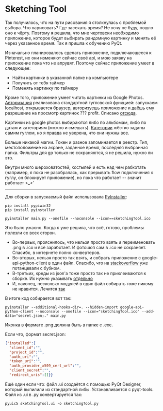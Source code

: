# Sketching Tool

Так получилось, что на пути рисования я столкнулась с проблемой выбора. Что нарисовать? Где засекать время? Не хочу не буду, пошло оно к чёрту.
Поэтому я решила, что мне чертовски необходимо приложение, которое будет выбирать рандомную картинку и менять её через указанное время.
Так я пришла к обучению PyQt.

Изначально планировалось сделать приложение, подключающееся к Pinterest, но они изменяют сейчас своё api, и мою заявку на приложение пока что не апрувят.
Поэтому сейчас приложение умеет в следующее:
* Найти картинки в указанной папке на компьютере
* Получить от тебя таймер
* Поменять картинку по таймеру

Кроме того, приложение умеет читать картинки из Google Photos. [Авторизация](https://developers.google.com/identity/protocols/oauth2/native-app) реализована стандартной гугловской функцией: запускаем localhost, открывается браузер, авторизуешь приложение и даёшь ему разрешение на просмотр картинок ??? profit. Списано [отсюда](https://github.com/ido-ran/google-photos-api-python-quickstart/blob/master/quickstart.py).

Картинки из google photos выбираются либо по альбомам, либо по датам и категориям (можно и смешать). [Категории](https://developers.google.com/photos/library/guides/apply-filters#content-categories) жёстко заданы самим гуглом, но я правда не уверена, что они нужны все.

Больше никакой магии. Токен и разное запоминается в реестр. Тип, местоположение на экране, заданное время, последняя выбранная папка. Фильтры для gp только не сохраняются, я не решила, нужно ли это.

Внутри много шероховатостей, костылей и есть над чем рабкотать (например, я пока не разобралась, как прерывать flow подключения к гуглу, он блокирует приложение), но пока что работает -- значит работает >_<'

-----

Для сборки в запускаемый файл использовала [PyInstaller](https://habr.com/ru/post/325626/):
```
pip install pypiwin32
pip install pyinstaller

pyinstaller main.py --onefile --noconsole --icon==sketchingTool.ico
```
Это было ужасно. Когда я уже решила, что всё, готово, проблемы полезли со всех сторон.
- Во-первых, прояснилось, что нельзя просто взять и переименовать .png в .ico и всё заработает. И фотошоп сам в .ico не сохраняет. Спасибо, в интернете полно конвертеров.
- Во-вторых, нельзя просто так взять, и собрать приложение с google-api-python-client в один файл. Спасибо, что на [stackoverflow](https://stackoverflow.com/questions/29518495/pyinstaller-single-exe-of-program-which-uses-google-api-client-lib) уже потанцевали с бубном.
- В-третьих, креды из json'а тоже просто так не приклеиваются к сборке. Их нужно указывать [отдельно](https://stackoverflow.com/questions/57122622/how-to-include-json-in-executable-file-by-pyinstaller?noredirect=1&lq=1)
- И, наконец, несколько модулей в один файл собирать тоже никому не нравится. Лечится [так](https://stackoverflow.com/questions/47350078/importing-external-module-in-single-file-exe-created-with-pyinstaller)

В итоге код собирается вот так:
```
pyinstaller --additional-hooks-dir=. --hidden-import google-api-python-client --noconsole --onefile --icon="sketchingTool.ico" --add-data="secret.json;." main.py
```
Иконка в формате .png должна быть в папке с .exe.

Если что, формат secret.json:
```json
{"installed":{
  "client_id":"",
  "project_id":"",
  "auth_uri":"",
  "token_uri":"",
  "auth_provider_x509_cert_url":"",
  "client_secret":"",
  "redirect_uris":[]}}
  ```
Ещё один если что: файл .ui создаётся с помощью PyQt Designer, который выпилили из стандартной либы. Устанавливается с pyqt-tools.
Файл из .ui в .py конвертируется так:
```
pyuic5 sketchingTool.ui -o sketchingTool.py
```